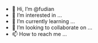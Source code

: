 - 👋 Hi, I’m @fudian
- 👀 I’m interested in ...
- 🌱 I’m currently learning ...
- 💞️ I’m looking to collaborate on ...
- 📫 How to reach me ...

<!---
fudian/fudian is a ✨ special ✨ repository because its `README.md` (this file) appears on your GitHub profile.
You can click the Preview link to take a look at your changes.
--->
